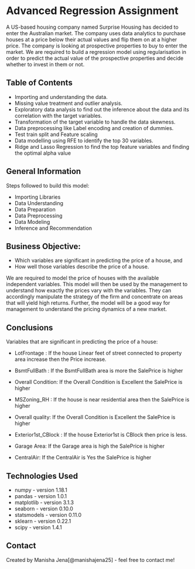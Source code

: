 # Advanced Regression Assignment
A US-based housing company named Surprise Housing has decided to enter the Australian market. The company uses data analytics to purchase houses at a price below their actual values and flip them on at a higher price. The company is looking at prospective properties to buy to enter the market. We are required to build a regression model using regularisation in order to predict the actual value of the prospective properties and decide whether to invest in them or not.

## Table of Contents
* Importing and understanding the data.
* Missing value treatment and outlier analysis.
* Exploratory data analysis to find out the inference about the data and its correlation with the target variables.
* Transformation of the target variable to handle the data skewness.
* Data preprocessing like Label encoding and creation of dummies.
* Test train split and Feature scaling
* Data modelling using RFE to identify the top 30 variables.
* Ridge and Lasso Regression to find the top feature variables and finding the optimal alpha value

## General Information
Steps followed to build this model:
- Importing Libraries
- Data Understanding
- Data Preparation
- Data Preprocessing
- Data Modeling
- Inference and Recommendation

## Business Objective:

- Which variables are significant in predicting the price of a house, and
- How well those variables describe the price of a house.

We are required to model the price of houses with the available independent variables. This model will then be used by the management to understand how exactly the prices vary with the variables. They can accordingly manipulate the strategy of the firm and concentrate on areas that will yield high returns. Further, the model will be a good way for management to understand the pricing dynamics of a new market.

## Conclusions
Variables that are significant in predicting the price of a house:

- LotFrontage : If the house Linear feet of street connected to property area increase then the Price increase.

- BsmtFullBath : If the BsmtFullBath area is more the SalePrice is higher

- Overall Condition: If the Overall Condition is Excellent the SalePrice is higher

- MSZoning_RH : If the house is near residential area then the SalePrice is higher

- Overall quality: If the Overall Condition is Excellent the SalePrice is higher

- Exterior1st_CBlock : If the house Exterior1st is CBlock then price is less.

- Garage Area: If the Garage area is high the SalePrice is higher

- CentralAir: If the CentralAir is Yes the SalePrice is higher


## Technologies Used
- numpy - version 1.18.1
- pandas - version 1.0.1
- matplotlib - version 3.1.3
- seaborn - version 0.10.0
- statsmodels - version 0.11.0
- sklearn - version 0.22.1
- scipy - version 1.4.1


## Contact
Created by Manisha Jena[@manishajena25] - feel free to contact me!
